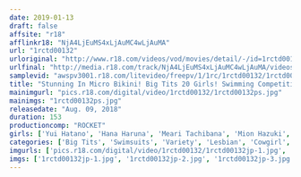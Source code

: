 ```yaml
---
date: 2019-01-13
draft: false
affsite: "r18"
afflinkr18: "NjA4LjEuMS4xLjAuMC4wLjAuMA"
url: "1rctd00132"
urloriginal: "http://www.r18.com/videos/vod/movies/detail/-/id=1rctd00132"
urlfinal: "http://media.r18.com/track/NjA4LjEuMS4xLjAuMC4wLjAuMA/videos/vod/movies/detail/-/id=1rctd00132"
samplevid: "awspv3001.r18.com/litevideo/freepv/1/1rc/1rctd00132/1rctd00132_dmb_w.mp4"
title: "Stunning In Micro Bikini! Big Tits 20 Girls! Swimming Competition 2018"
mainimgurl: "pics.r18.com/digital/video/1rctd00132/1rctd00132ps.jpg"
mainimgs: "1rctd00132ps.jpg"
releasedate: "Aug. 09, 2018"
duration: 153
productioncomp: "ROCKET"
girls: ['Yui Hatano', 'Hana Haruna', 'Meari Tachibana', 'Mion Hazuki', 'Harura Mori', 'Honoka Mihara', 'Chinami Sakura', 'Waka Ninomiya', 'Nina Nishimura', 'Yua Imai']
categories: ['Big Tits', 'Swimsuits', 'Variety', 'Lesbian', 'Cowgirl', 'Squirting', 'Hi-Def']
imgurls: ['pics.r18.com/digital/video/1rctd00132/1rctd00132jp-1.jpg', 'pics.r18.com/digital/video/1rctd00132/1rctd00132jp-2.jpg', 'pics.r18.com/digital/video/1rctd00132/1rctd00132jp-3.jpg', 'pics.r18.com/digital/video/1rctd00132/1rctd00132jp-4.jpg', 'pics.r18.com/digital/video/1rctd00132/1rctd00132jp-5.jpg', 'pics.r18.com/digital/video/1rctd00132/1rctd00132jp-6.jpg', 'pics.r18.com/digital/video/1rctd00132/1rctd00132jp-7.jpg', 'pics.r18.com/digital/video/1rctd00132/1rctd00132jp-8.jpg', 'pics.r18.com/digital/video/1rctd00132/1rctd00132jp-9.jpg', 'pics.r18.com/digital/video/1rctd00132/1rctd00132jp-10.jpg', 'pics.r18.com/digital/video/1rctd00132/1rctd00132jp-11.jpg', 'pics.r18.com/digital/video/1rctd00132/1rctd00132jp-12.jpg', 'pics.r18.com/digital/video/1rctd00132/1rctd00132jp-13.jpg', 'pics.r18.com/digital/video/1rctd00132/1rctd00132jp-14.jpg', 'pics.r18.com/digital/video/1rctd00132/1rctd00132jp-15.jpg', 'pics.r18.com/digital/video/1rctd00132/1rctd00132jp-16.jpg', 'pics.r18.com/digital/video/1rctd00132/1rctd00132jp-17.jpg', 'pics.r18.com/digital/video/1rctd00132/1rctd00132jp-18.jpg', 'pics.r18.com/digital/video/1rctd00132/1rctd00132jp-19.jpg', 'pics.r18.com/digital/video/1rctd00132/1rctd00132jp-20.jpg']
imgs: ['1rctd00132jp-1.jpg', '1rctd00132jp-2.jpg', '1rctd00132jp-3.jpg', '1rctd00132jp-4.jpg', '1rctd00132jp-5.jpg', '1rctd00132jp-6.jpg', '1rctd00132jp-7.jpg', '1rctd00132jp-8.jpg', '1rctd00132jp-9.jpg', '1rctd00132jp-10.jpg', '1rctd00132jp-11.jpg', '1rctd00132jp-12.jpg', '1rctd00132jp-13.jpg', '1rctd00132jp-14.jpg', '1rctd00132jp-15.jpg', '1rctd00132jp-16.jpg', '1rctd00132jp-17.jpg', '1rctd00132jp-18.jpg', '1rctd00132jp-19.jpg', '1rctd00132jp-20.jpg']
---
```


